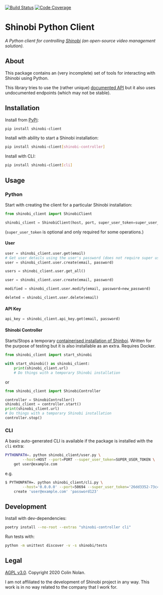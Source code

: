 [![Build Status](https://travis-ci.com/colin-nolan/python-shinobi-client.svg?branch=master)](https://travis-ci.com/colin-nolan/python-shinobi-client)
[![Code Coverage](https://codecov.io/gh/colin-nolan/python-shinobi-client/branch/master/graph/badge.svg)](https://codecov.io/gh/colin-nolan/python-shinobi-client)

# Shinobi Python Client
_A Python client for controlling [Shinobi](https://gitlab.com/Shinobi-Systems/Shinobi) (an open-source video management 
solution)._


## About
This package contains an (very incomplete) set of tools for interacting with Shinobi using Python.

This library tries to use the (rather unique) [documented API](https://shinobi.video/docs/api) but it also uses 
undocumented endpoints (which may not be stable).


## Installation
Install from [PyPi](https://pypi.org/project/shinobi-client/):
```bash
pip install shinobi-client
```

Install with ability to start a Shinobi installation:
```bash
pip install shinobi-client[shinobi-controller]
```

Install with CLI:
```bash
pip install shinobi-client[cli]
```

## Usage
### Python
Start with creating the client for a particular Shinobi installation:
```python
from shinobi_client import ShinobiClient

shinobi_client = ShinobiClient(host, port, super_user_token=super_user_token)
```
(`super_user_token` is optional and only required for some operations.)

#### User
```python
user = shinobi_client.user.get(email)
# Get user details using the user's password (does not require super user token) 
user = shinobi_client.user.create(email, password)

users = shinobi_client.user.get_all()

user = shinobi_client.user.create(email, password)

modified = shinobi_client.user.modify(email, password=new_password)

deleted = shinobi_client.user.delete(email)
```

#### API Key
```python
api_key = shinobi_client.api_key.get(email, password)
```

#### Shinobi Controller
Starts/Stops a temporary [containerised installation of Shinboi](https://github.com/colin-nolan/docker-shinobi). Written
for the purpose of testing but it is also installable as an extra. Requires Docker.
```python
from shinobi_client import start_shinobi

with start_shinobi() as shinobi_client:
    print(shinobi_client.url)
    # Do things with a temporary Shinobi installation
```
or
```python
from shinobi_client import ShinobiController

controller = ShinobiController()
shinobi_client = controller.start()
print(shinobi_client.url)
# Do things with a temporary Shinobi installation
controller.stop()
```

### CLI
A basic auto-generated CLI is available if the package is installed with the `cli` extra: 
```bash
PYTHONPATH=. python shinobi_client/user.py \
        --host=HOST --port=PORT --super_user_token=SUPER_USER_TOKEN \
    get user@example.com
```
e.g.
```bash
$ PYTHONPATH=. python shinobi_client/cli.py \
        --host='0.0.0.0' --port=50694 --super_user_token='26dd3352-73c4-4bbd-8b09-17f2aacbd7b9' \
    create 'user@example.com' 'password123'
```


## Development
Install with dev-dependencies:
```bash
poetry install --no-root --extras "shinobi-controller cli"
```

Run tests with:
```bash
python -m unittest discover -v -s shinobi/tests
```


## Legal
[AGPL v3.0](LICENSE.txt). Copyright 2020 Colin Nolan.

I am not affiliated to the development of Shinobi project in any way. This work is in no way related to the company that
I work for.

